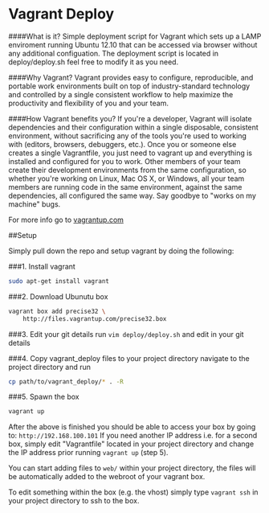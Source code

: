 Vagrant Deploy
=======

####What is it?
Simple deployment script for Vagrant which sets up a LAMP enviroment running Ubuntu 12.10 that can be accessed via browser without any additional configuation.
The deployment script is located in deploy/deploy.sh feel free to modify it as you need.

####Why Vagrant?
Vagrant provides easy to configure, reproducible, and portable work environments built on top of industry-standard technology and controlled by a single consistent workflow to help maximize the productivity and flexibility of you and your team.

####How Vagrant benefits you?
If you're a developer, Vagrant will isolate dependencies and their configuration within a single disposable, consistent environment, without sacrificing any of the tools you're used to working with (editors, browsers, debuggers, etc.). Once you or someone else creates a single Vagrantfile, you just need to vagrant up and everything is installed and configured for you to work. Other members of your team create their development environments from the same configuration, so whether you're working on Linux, Mac OS X, or Windows, all your team members are running code in the same environment, against the same dependencies, all configured the same way. Say goodbye to "works on my machine" bugs.

For more info go to [vagrantup.com](http://vagrantup.com)


##Setup

Simply pull down the repo and setup vagrant by doing the following: 

###1. Install vagrant
```sh
sudo apt-get install vagrant
```
 
###2. Download Ubunutu box
```sh
vagrant box add precise32 \
    http://files.vagrantup.com/precise32.box
```
 
###3. Edit your git details
run `vim deploy/deploy.sh` and edit in your git details
 
###4. Copy vagrant_deploy files to your project directory
navigate to the project directory and run
```sh
cp path/to/vagrant_deploy/* . -R
```

###5. Spawn the box
```sh
vagrant up
```


After the above is finished you should be able to access your box by going to: `http://192.168.100.101`
If you need another IP address i.e. for a second box, simply edit "Vagrantfile" located in your project directory and change the IP address prior running `vagrant up` (step 5). 

You can start adding files to `web/` within your project directory, the files will be automatically added to the webroot of your vagrant box.

To edit something within the box (e.g. the vhost) simply type `vagrant ssh` in your project directory to ssh to the box.
